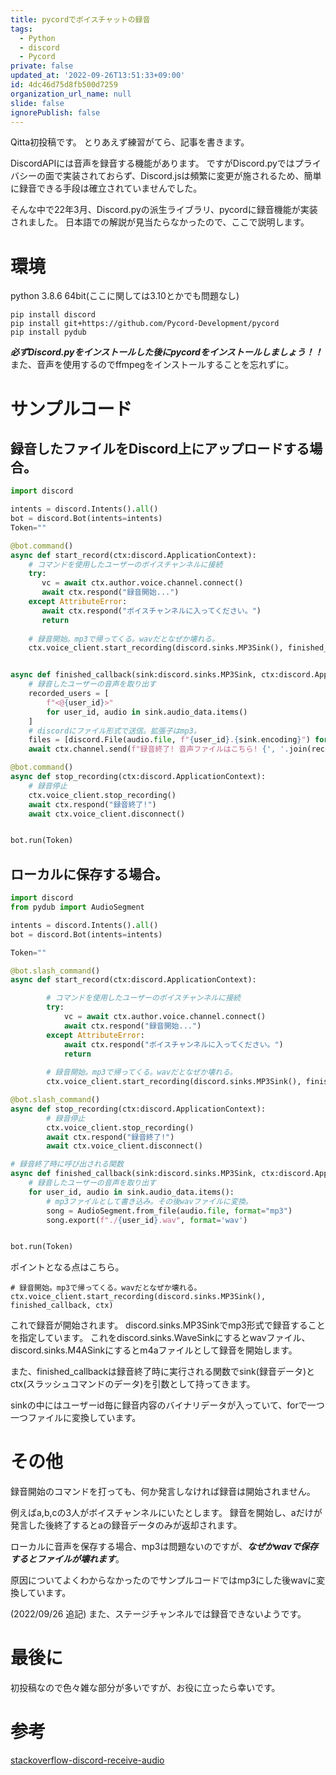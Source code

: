 ```yaml
---
title: pycordでボイスチャットの録音
tags:
  - Python
  - discord
  - Pycord
private: false
updated_at: '2022-09-26T13:51:33+09:00'
id: 4dc46d75d8fb500d7259
organization_url_name: null
slide: false
ignorePublish: false
---
```

Qitta初投稿です。
とりあえず練習がてら、記事を書きます。

DiscordAPIには音声を録音する機能があります。
ですがDiscord.pyではプライバシーの面で実装されておらず、Discord.jsは頻繁に変更が施されるため、簡単に録音できる手段は確立されていませんでした。

そんな中で22年3月、Discord.pyの派生ライブラリ、pycordに録音機能が実装されました。
日本語での解説が見当たらなかったので、ここで説明します。

# 環境
python 3.8.6 64bit(ここに関しては3.10とかでも問題なし)
```:pipインストール
pip install discord
pip install git+https://github.com/Pycord-Development/pycord
pip install pydub
```
***必ずDiscord.pyをインストールした後にpycordをインストールしましょう！！***
また、音声を使用するのでffmpegをインストールすることを忘れずに。

# サンプルコード

## 録音したファイルをDiscord上にアップロードする場合。

```python
import discord

intents = discord.Intents().all()
bot = discord.Bot(intents=intents)
Token=""

@bot.command()
async def start_record(ctx:discord.ApplicationContext):
    # コマンドを使用したユーザーのボイスチャンネルに接続
    try:
       vc = await ctx.author.voice.channel.connect()
       await ctx.respond("録音開始...")
    except AttributeError:
       await ctx.respond("ボイスチャンネルに入ってください。")
       return
        
    # 録音開始。mp3で帰ってくる。wavだとなぜか壊れる。
    ctx.voice_client.start_recording(discord.sinks.MP3Sink(), finished_callback, ctx)


async def finished_callback(sink:discord.sinks.MP3Sink, ctx:discord.ApplicationContext):
    # 録音したユーザーの音声を取り出す
    recorded_users = [
        f"<@{user_id}>"
        for user_id, audio in sink.audio_data.items()
    ]
    # discordにファイル形式で送信。拡張子はmp3。
    files = [discord.File(audio.file, f"{user_id}.{sink.encoding}") for user_id, audio in sink.audio_data.items()]
    await ctx.channel.send(f"録音終了! 音声ファイルはこちら! {', '.join(recorded_users)}.", files=files) 

@bot.command()
async def stop_recording(ctx:discord.ApplicationContext):
    # 録音停止
    ctx.voice_client.stop_recording()
    await ctx.respond("録音終了!")
    await ctx.voice_client.disconnect()


bot.run(Token)
```

## ローカルに保存する場合。

```python
import discord
from pydub import AudioSegment

intents = discord.Intents().all()
bot = discord.Bot(intents=intents)

Token=""

@bot.slash_command()
async def start_record(ctx:discord.ApplicationContext):

        # コマンドを使用したユーザーのボイスチャンネルに接続
        try:
            vc = await ctx.author.voice.channel.connect()
            await ctx.respond("録音開始...")
        except AttributeError:
            await ctx.respond("ボイスチャンネルに入ってください。")
            return
        
        # 録音開始。mp3で帰ってくる。wavだとなぜか壊れる。
        ctx.voice_client.start_recording(discord.sinks.MP3Sink(), finished_callback, ctx)

@bot.slash_command()
async def stop_recording(ctx:discord.ApplicationContext):
        # 録音停止
        ctx.voice_client.stop_recording() 
        await ctx.respond("録音終了!")
        await ctx.voice_client.disconnect()

# 録音終了時に呼び出される関数
async def finished_callback(sink:discord.sinks.MP3Sink, ctx:discord.ApplicationContext):
    # 録音したユーザーの音声を取り出す
    for user_id, audio in sink.audio_data.items():
        # mp3ファイルとして書き込み。その後wavファイルに変換。
        song = AudioSegment.from_file(audio.file, format="mp3")
        song.export(f"./{user_id}.wav", format='wav')


bot.run(Token)
```

ポイントとなる点はこちら。
```
# 録音開始。mp3で帰ってくる。wavだとなぜか壊れる。
ctx.voice_client.start_recording(discord.sinks.MP3Sink(), finished_callback, ctx)
```

これで録音が開始されます。
discord.sinks.MP3Sinkでmp3形式で録音することを指定しています。
これをdiscord.sinks.WaveSinkにするとwavファイル、discord.sinks.M4ASinkにするとm4aファイルとして録音を開始します。

また、finished_callbackは録音終了時に実行される関数でsink(録音データ)とctx(スラッシュコマンドのデータ)を引数として持ってきます。

sinkの中にはユーザーid毎に録音内容のバイナリデータが入っていて、forで一つ一つファイルに変換しています。

# その他
録音開始のコマンドを打っても、何か発言しなければ録音は開始されません。

例えばa,b,cの3人がボイスチャンネルにいたとします。
録音を開始し、aだけが発言した後終了するとaの録音データのみが返却されます。

ローカルに音声を保存する場合、mp3は問題ないのですが、***なぜかwavで保存するとファイルが壊れます***。

原因についてよくわからなかったのでサンプルコードではmp3にした後wavに変換しています。

(2022/09/26 追記)
また、ステージチャンネルでは録音できないようです。

# 最後に
初投稿なので色々雑な部分が多いですが、お役に立ったら幸いです。

# 参考
[stackoverflow-discord-receive-audio](https://stackoverflow.com/questions/51350976/discord-receive-audio "stackoverflow")
